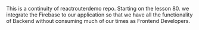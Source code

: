 This is a continuity of reactrouterdemo repo. Starting on the lesson 80. we integrate the Firebase to our application so that we have all the functionality of Backend without consuming much of our times as Frontend Developers.
